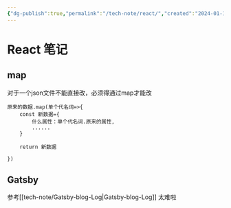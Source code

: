 ```yaml
---
{"dg-publish":true,"permalink":"/tech-note/react/","created":"2024-01-11T09:45:47.149-05:00","updated":"2024-01-11T19:17:40.721-05:00"}
---
```



# React 笔记

## map

对于一个json文件不能直接改，必须得通过map才能改

```
原来的数据.map(单个代名词=>{
    const 新数据={
        什么属性：单个代名词.原来的属性,
        ......
    }

    return 新数据

})
```

## Gatsby

参考[[tech-note/Gatsby-blog-Log\|Gatsby-blog-Log]] 太难啦

